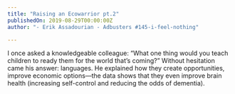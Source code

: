 ```yaml
---
title: "Raising an Ecowarrior pt.2"
publishedOn: 2019-08-29T00:00:00Z
author: "- Erik Assadourian - Adbusters #145-i-feel-nothing"

---
```


I once asked a knowledgeable colleague: “What one thing would you teach children to ready them for the world that’s coming?” Without hesitation came his answer: languages. He explained how they create opportunities, improve economic options—the data shows that they even improve brain health (increasing self-control and reducing the odds of dementia).